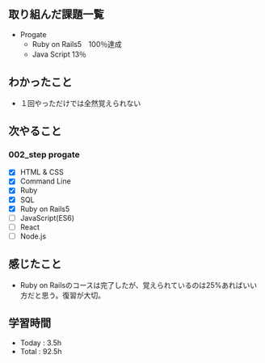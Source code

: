## 取り組んだ課題一覧
- Progate
    - Ruby on Rails5　100％達成
    - Java Script 13％
## わかったこと
- １回やっただけでは全然覚えられない
## 次やること
### 002_step progate
- [x]  HTML & CSS
- [x]  Command Line
- [x]  Ruby
- [x]  SQL
- [x]  Ruby on Rails5
- [ ]  JavaScript(ES6)
- [ ]  React
- [ ]  Node.js
## 感じたこと
- Ruby on Railsのコースは完了したが、覚えられているのは25%あればいい方だと思う。復習が大切。
## 学習時間
- Today : 3.5h
- Total : 92.5h
